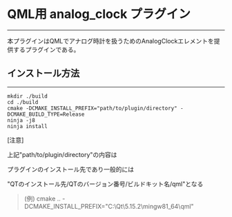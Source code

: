 # QML用 analog_clock プラグイン

---

本プラグインはQMLでアナログ時計を扱うためのAnalogClockエレメントを提供するプラグインである。

## インストール方法

---

```term
mkdir ./build
cd ./build
cmake -DCMAKE_INSTALL_PREFIX="path/to/plugin/directory" -DCMAKE_BUILD_TYPE=Release
ninja -j8
ninja install
```

[注意]

上記"path/to/plugin/directory"の内容は

プラグインのインストール先であり一般的には

"QTのインストール先/QTのバージョン番号/ビルドキット名/qml"となる

>  (例) cmake .. -DCMAKE_INSTALL_PREFIX="C:\Qt\5.15.2\mingw81_64\qml"

